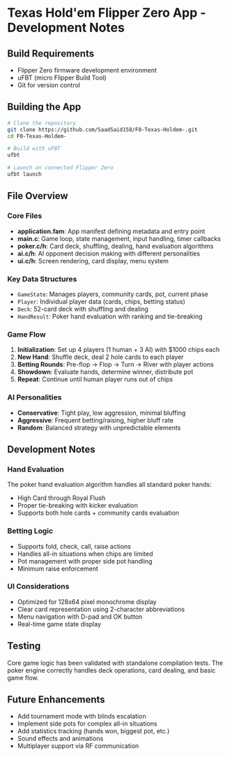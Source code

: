 # Texas Hold'em Flipper Zero App - Development Notes

## Build Requirements
- Flipper Zero firmware development environment
- uFBT (micro Flipper Build Tool)
- Git for version control

## Building the App
```bash
# Clone the repository
git clone https://github.com/SaadSaid158/F0-Texas-Holdem-.git
cd F0-Texas-Holdem-

# Build with uFBT
ufbt

# Launch on connected Flipper Zero
ufbt launch
```

## File Overview

### Core Files
- **application.fam**: App manifest defining metadata and entry point
- **main.c**: Game loop, state management, input handling, timer callbacks
- **poker.c/h**: Card deck, shuffling, dealing, hand evaluation algorithms
- **ai.c/h**: AI opponent decision making with different personalities
- **ui.c/h**: Screen rendering, card display, menu system

### Key Data Structures
- `GameState`: Manages players, community cards, pot, current phase
- `Player`: Individual player data (cards, chips, betting status)
- `Deck`: 52-card deck with shuffling and dealing
- `HandResult`: Poker hand evaluation with ranking and tie-breaking

### Game Flow
1. **Initialization**: Set up 4 players (1 human + 3 AI) with $1000 chips each
2. **New Hand**: Shuffle deck, deal 2 hole cards to each player
3. **Betting Rounds**: Pre-flop → Flop → Turn → River with player actions
4. **Showdown**: Evaluate hands, determine winner, distribute pot
5. **Repeat**: Continue until human player runs out of chips

### AI Personalities
- **Conservative**: Tight play, low aggression, minimal bluffing
- **Aggressive**: Frequent betting/raising, higher bluff rate
- **Random**: Balanced strategy with unpredictable elements

## Development Notes

### Hand Evaluation
The poker hand evaluation algorithm handles all standard poker hands:
- High Card through Royal Flush
- Proper tie-breaking with kicker evaluation
- Supports both hole cards + community cards evaluation

### Betting Logic
- Supports fold, check, call, raise actions
- Handles all-in situations when chips are limited
- Pot management with proper side pot handling
- Minimum raise enforcement

### UI Considerations
- Optimized for 128x64 pixel monochrome display
- Clear card representation using 2-character abbreviations
- Menu navigation with D-pad and OK button
- Real-time game state display

## Testing
Core game logic has been validated with standalone compilation tests.
The poker engine correctly handles deck operations, card dealing, and basic game flow.

## Future Enhancements
- Add tournament mode with blinds escalation
- Implement side pots for complex all-in situations
- Add statistics tracking (hands won, biggest pot, etc.)
- Sound effects and animations
- Multiplayer support via RF communication